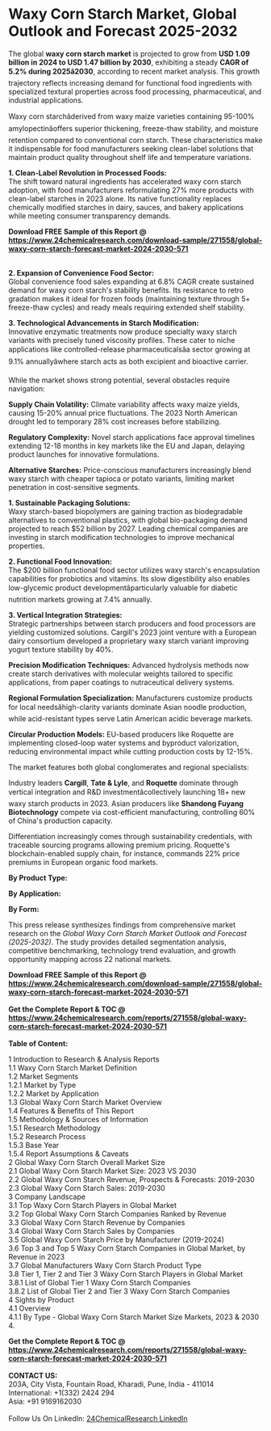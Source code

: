 <h1>Waxy Corn Starch Market, Global Outlook and Forecast 2025-2032</h1><p>The global <strong>waxy corn starch market</strong> is projected to grow from <strong>USD 1.09 billion in 2024 to USD 1.47 billion by 2030</strong>, exhibiting a steady <strong>CAGR of 5.2% during 2025â2030</strong>, according to recent market analysis. This growth trajectory reflects increasing demand for functional food ingredients with specialized textural properties across food processing, pharmaceutical, and industrial applications.</p><p>Waxy corn starchâderived from waxy maize varieties containing 95-100% amylopectinâoffers superior thickening, freeze-thaw stability, and moisture retention compared to conventional corn starch. These characteristics make it indispensable for food manufacturers seeking clean-label solutions that maintain product quality throughout shelf life and temperature variations.</p><p><strong>1. Clean-Label Revolution in Processed Foods:</strong><br>
The shift toward natural ingredients has accelerated waxy corn starch adoption, with food manufacturers reformulating 27% more products with clean-label starches in 2023 alone. Its native functionality replaces chemically modified starches in dairy, sauces, and bakery applications while meeting consumer transparency demands.</p><div><b>Download FREE Sample of this Report @ 
            <a href="https://www.24chemicalresearch.com/download-sample/271558/global-waxy-corn-starch-forecast-market-2024-2030-571">
            https://www.24chemicalresearch.com/download-sample/271558/global-waxy-corn-starch-forecast-market-2024-2030-571</a></b></div><br><p><strong>2. Expansion of Convenience Food Sector:</strong><br>
Global convenience food sales expanding at 6.8% CAGR create sustained demand for waxy corn starch's stability benefits. Its resistance to retro gradation makes it ideal for frozen foods (maintaining texture through 5+ freeze-thaw cycles) and ready meals requiring extended shelf stability.</p><p><strong>3. Technological Advancements in Starch Modification:</strong><br>
Innovative enzymatic treatments now produce specialty waxy starch variants with precisely tuned viscosity profiles. These cater to niche applications like controlled-release pharmaceuticalsâa sector growing at 9.1% annuallyâwhere starch acts as both excipient and bioactive carrier.</p><p>While the market shows strong potential, several obstacles require navigation:</p><p><strong>Supply Chain Volatility:</strong> Climate variability affects waxy maize yields, causing 15-20% annual price fluctuations. The 2023 North American drought led to temporary 28% cost increases before stabilizing.</p><p><strong>Regulatory Complexity:</strong> Novel starch applications face approval timelines extending 12-18 months in key markets like the EU and Japan, delaying product launches for innovative formulations.</p><p><strong>Alternative Starches:</strong> Price-conscious manufacturers increasingly blend waxy starch with cheaper tapioca or potato variants, limiting market penetration in cost-sensitive segments.</p><p><strong>1. Sustainable Packaging Solutions:</strong><br>
Waxy starch-based biopolymers are gaining traction as biodegradable alternatives to conventional plastics, with global bio-packaging demand projected to reach $52 billion by 2027. Leading chemical companies are investing in starch modification technologies to improve mechanical properties.</p><p><strong>2. Functional Food Innovation:</strong><br>
The $200 billion functional food sector utilizes waxy starch's encapsulation capabilities for probiotics and vitamins. Its slow digestibility also enables low-glycemic product developmentâparticularly valuable for diabetic nutrition markets growing at 7.4% annually.</p><p><strong>3. Vertical Integration Strategies:</strong><br>
Strategic partnerships between starch producers and food processors are yielding customized solutions. Cargill's 2023 joint venture with a European dairy consortium developed a proprietary waxy starch variant improving yogurt texture stability by 40%.</p><p><strong>Precision Modification Techniques:</strong> Advanced hydrolysis methods now create starch derivatives with molecular weights tailored to specific applications, from paper coatings to nutraceutical delivery systems.</p><p><strong>Regional Formulation Specialization:</strong> Manufacturers customize products for local needsâhigh-clarity variants dominate Asian noodle production, while acid-resistant types serve Latin American acidic beverage markets.</p><p><strong>Circular Production Models:</strong> EU-based producers like Roquette are implementing closed-loop water systems and byproduct valorization, reducing environmental impact while cutting production costs by 12-15%.</p><p>The market features both global conglomerates and regional specialists:</p><p>Industry leaders <strong>Cargill</strong>, <strong>Tate &amp; Lyle</strong>, and <strong>Roquette</strong> dominate through vertical integration and R&amp;D investmentâcollectively launching 18+ new waxy starch products in 2023. Asian producers like <strong>Shandong Fuyang Biotechnology</strong> compete via cost-efficient manufacturing, controlling 60% of China's production capacity.</p><p>Differentiation increasingly comes through sustainability credentials, with traceable sourcing programs allowing premium pricing. Roquette's blockchain-enabled supply chain, for instance, commands 22% price premiums in European organic food markets.</p><p><strong>By Product Type:</strong></p><p><strong>By Application:</strong></p><p><strong>By Form:</strong></p><p>This press release synthesizes findings from comprehensive market research on the <em>Global Waxy Corn Starch Market Outlook and Forecast (2025-2032)</em>. The study provides detailed segmentation analysis, competitive benchmarking, technology trend evaluation, and growth opportunity mapping across 22 national markets.</p><div><b>Download FREE Sample of this Report @ 
            <a href="https://www.24chemicalresearch.com/download-sample/271558/global-waxy-corn-starch-forecast-market-2024-2030-571">
            https://www.24chemicalresearch.com/download-sample/271558/global-waxy-corn-starch-forecast-market-2024-2030-571</a></b></div><br><div><b>Get the Complete Report & TOC @ 
            <a href="https://www.24chemicalresearch.com/reports/271558/global-waxy-corn-starch-forecast-market-2024-2030-571">
            https://www.24chemicalresearch.com/reports/271558/global-waxy-corn-starch-forecast-market-2024-2030-571</a></b></div><br>
            <b>Table of Content:</b><p>1 Introduction to Research & Analysis Reports<br />
    1.1 Waxy Corn Starch Market Definition<br />
    1.2 Market Segments<br />
        1.2.1 Market by Type<br />
        1.2.2 Market by Application<br />
    1.3 Global Waxy Corn Starch Market Overview<br />
    1.4 Features & Benefits of This Report<br />
    1.5 Methodology & Sources of Information<br />
        1.5.1 Research Methodology<br />
        1.5.2 Research Process<br />
        1.5.3 Base Year<br />
        1.5.4 Report Assumptions & Caveats<br />
2 Global Waxy Corn Starch Overall Market Size<br />
    2.1 Global Waxy Corn Starch Market Size: 2023 VS 2030<br />
    2.2 Global Waxy Corn Starch Revenue, Prospects & Forecasts: 2019-2030<br />
    2.3 Global Waxy Corn Starch Sales: 2019-2030<br />
3 Company Landscape<br />
    3.1 Top Waxy Corn Starch Players in Global Market<br />
    3.2 Top Global Waxy Corn Starch Companies Ranked by Revenue<br />
    3.3 Global Waxy Corn Starch Revenue by Companies<br />
    3.4 Global Waxy Corn Starch Sales by Companies<br />
    3.5 Global Waxy Corn Starch Price by Manufacturer (2019-2024)<br />
    3.6 Top 3 and Top 5 Waxy Corn Starch Companies in Global Market, by Revenue in 2023<br />
    3.7 Global Manufacturers Waxy Corn Starch Product Type<br />
    3.8 Tier 1, Tier 2 and Tier 3 Waxy Corn Starch Players in Global Market<br />
        3.8.1 List of Global Tier 1 Waxy Corn Starch Companies<br />
        3.8.2 List of Global Tier 2 and Tier 3 Waxy Corn Starch Companies<br />
4 Sights by Product<br />
    4.1 Overview<br />
        4.1.1 By Type - Global Waxy Corn Starch Market Size Markets, 2023 & 2030<br />
        4.</p><div><b>Get the Complete Report & TOC @ 
            <a href="https://www.24chemicalresearch.com/reports/271558/global-waxy-corn-starch-forecast-market-2024-2030-571">
            https://www.24chemicalresearch.com/reports/271558/global-waxy-corn-starch-forecast-market-2024-2030-571</a></b></div><br><b>CONTACT US:</b><br>
            203A, City Vista, Fountain Road, Kharadi, Pune, India - 411014<br>
            International: +1(332) 2424 294<br>
            Asia: +91 9169162030 <br><br>
            Follow Us On LinkedIn: <a href="https://www.linkedin.com/company/24chemicalresearch/">24ChemicalResearch LinkedIn</a>